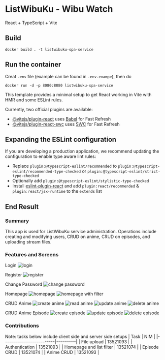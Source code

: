 # ListWibuKu - Wibu Watch

React + TypeScript + Vite

## Build

`docker build . -t listwibuku-spa-service`

## Run the container

Creat `.env` file (example can be found in `.env.exampe`), then do

`docker run -d -p 8080:8080 listwibuku-spa-service`

This template provides a minimal setup to get React working in Vite with HMR and some ESLint rules.

Currently, two official plugins are available:

- [@vitejs/plugin-react](https://github.com/vitejs/vite-plugin-react/blob/main/packages/plugin-react/README.md)
  uses [Babel](https://babeljs.io/) for Fast Refresh
- [@vitejs/plugin-react-swc](https://github.com/vitejs/vite-plugin-react-swc) uses [SWC](https://swc.rs/) for Fast
  Refresh

## Expanding the ESLint configuration

If you are developing a production application, we recommend updating the configuration to enable type aware lint rules:

- Replace `plugin:@typescript-eslint/recommended` to `plugin:@typescript-eslint/recommended-type-checked`
  or `plugin:@typescript-eslint/strict-type-checked`
- Optionally add `plugin:@typescript-eslint/stylistic-type-checked`
- Install [eslint-plugin-react](https://github.com/jsx-eslint/eslint-plugin-react) and
  add `plugin:react/recommended` & `plugin:react/jsx-runtime` to the `extends` list

## End Result

### Summary

This app is used for ListWibuKu service administration. Operations include creating and modifying users, CRUD on anime, CRUD on episodes, and uploading stream files.

### Features and Screens

Login
![login](img/image.png)

Register
![register](img/image-1.png)

Change Password
![change password](img/image-11.png)

Homepage
![homepage](img/image-2.png)
![homepage with filter](img/image-3.png)

CRUD Anime
![create anime](img/image-4.png)
![read anime](img/image-7.png)
![update anime](img/image-5.png)
![delete anime](img/image-6.png)

CRUD Anime Episode
![create episode](img/image-8.png)
![update episode](img/image-9.png)
![delete episode](img/image-10.png)

### Contributions

Note: tasks below include client side and server side setups
| Task | NIM |
|--------------------------|----------|
| File upload | 13521093 |
| Authentication | 13521093 |
| Homepage and list filter | 13521074 |
| Episode CRUD | 13521074 |
| Anime CRUD | 13521093 |
